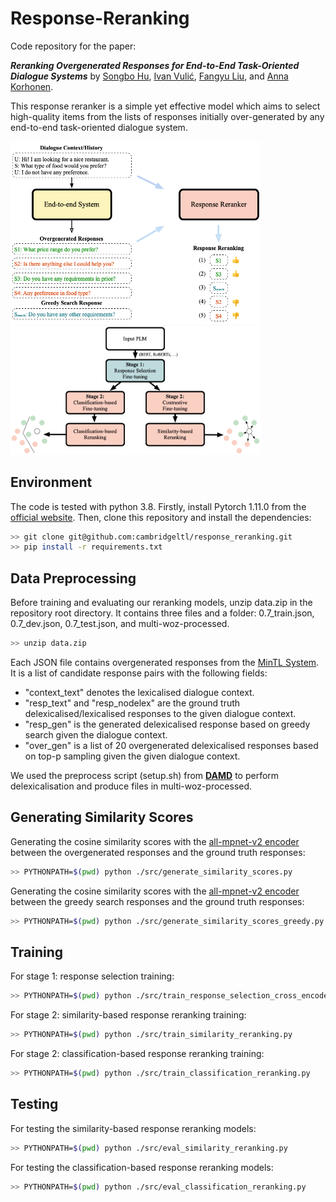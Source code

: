 # Response-Reranking


Code repository for the paper: <br>

***Reranking Overgenerated Responses for End-to-End Task-Oriented Dialogue Systems***
by [Songbo Hu](https://github.com/songbohu), [Ivan Vulić](https://sites.google.com/site/ivanvulic/), [Fangyu Liu](http://fangyuliu.me/about.html), and [Anna Korhonen](https://sites.google.com/site/annakorhonen/).

This response reranker is a simple yet effective model which aims to select high-quality items from the lists of responses initially over-generated by any end-to-end task-oriented dialogue system.


<p float="middle">
  <img src="./media/figure1.png" width="400" />
  <img src="./media/figure2.png" width="400" /> 
</p>

## Environment

The code is tested with python 3.8. Firstly, install Pytorch 1.11.0 from the [official website](https://pytorch.org). Then, clone this repository and install the dependencies:

```bash
>> git clone git@github.com:cambridgeltl/response_reranking.git
>> pip install -r requirements.txt
```

## Data Preprocessing

Before training and evaluating our reranking models, unzip data.zip in the repository root directory. It contains three files and a folder: 0.7_train.json, 0.7_dev.json, 0.7_test.json, and multi-woz-processed.

```bash
>> unzip data.zip
```

Each JSON file contains overgenerated responses from the [MinTL System](https://github.com/zlinao/MinTL). It is a list of candidate response pairs with the following fields:

<ul>
  <li>"context_text" denotes the lexicalised dialogue context.</li>
  <li>"resp_text" and "resp_nodelex" are the ground truth delexicalised/lexicalised responses to the given dialogue context. </li>
  <li>"resp_gen" is the generated delexicalised response based on greedy search given the dialogue context.</li>
  <li>"over_gen" is a list of 20 overgenerated delexicalised responses based on top-p sampling given the given dialogue context.</li>
</ul>

We used the preprocess script (setup.sh) from [**DAMD**](https://gitlab.com/ucdavisnlp/damd-multiwoz) to perform delexicalisation and produce files in multi-woz-processed.

## Generating Similarity Scores

Generating the cosine similarity scores with the [all-mpnet-v2 encoder](https://huggingface.co/sentence-transformers/all-mpnet-base-v2) between the overgenerated responses and the ground truth responses:

```bash
>> PYTHONPATH=$(pwd) python ./src/generate_similarity_scores.py
```

Generating the cosine similarity scores with the [all-mpnet-v2 encoder](https://huggingface.co/sentence-transformers/all-mpnet-base-v2) between the greedy search responses and the ground truth responses:

```bash
>> PYTHONPATH=$(pwd) python ./src/generate_similarity_scores_greedy.py
```

## Training


For stage 1: response selection training:

```bash
>> PYTHONPATH=$(pwd) python ./src/train_response_selection_cross_encoder.py
```

For stage 2: similarity-based response reranking training:

```bash
>> PYTHONPATH=$(pwd) python ./src/train_similarity_reranking.py
```

For stage 2: classification-based response reranking training:

```bash
>> PYTHONPATH=$(pwd) python ./src/train_classification_reranking.py
```


## Testing

For testing the similarity-based response reranking models:

```bash
>> PYTHONPATH=$(pwd) python ./src/eval_similarity_reranking.py
```

For testing the classification-based response reranking models:

```bash
>> PYTHONPATH=$(pwd) python ./src/eval_classification_reranking.py
```
